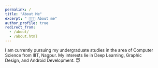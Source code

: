 ```yaml
---
permalink: /
title: "About Me"
excerpt: " 👨🏻‍💻 About me"
author_profile: true
redirect_from: 
  - /about/
  - /about.html
---
```



I am currently pursuing my undergraduate studies in the area of Computer Science from IIIT, Nagpur. My interests lie in Deep Learning, Graphic Design, and Android Development. 😇



